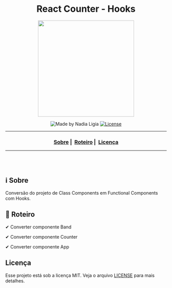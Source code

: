 <h1 align="center">React Counter - Hooks</h1>
<p align="center">
  <img src="../../assets/logo.jpeg" width="300" heigth="300">
</p>


<p align="center">
  <img alt="Made by Nadia Ligia" src="https://img.shields.io/badge/made%20by-Nadia%20Ligia-informational">
  
  <a href="license.md">
  <img alt="License" src="https://img.shields.io/badge/License-MIT-informational">
  </a>
</p>

___

<h3 align="center">
  <a href="#information_source-sobre">Sobre</a>&nbsp;|&nbsp;
  <a href="#book-roteiro">Roteiro</a>&nbsp;|&nbsp;
  <a href="#licença">Licença</a>
</h3>

___

<br>
<br>

## ℹ️ Sobre

Conversão do projeto de Class Components em Functional Components com Hooks.

## 📖 Roteiro

✔ Converter componente Band

✔ Converter componente Counter

✔ Converter componente App

## Licença 
Esse projeto está sob a licença MIT. Veja o arquivo [LICENSE](../../LICENSE) para mais detalhes.
